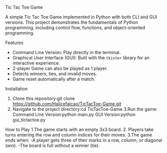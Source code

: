 Tic Tac Toe Game

A simple Tic Tac Toe Game implemented in Python with both CLI and GUI versions. This project demonstrates the fundamentals of Python programming, including control flow, functions, and object-oriented programming. 

Features
  * Command Line Version: Play directly in the terminal.
  * Graphical User Interface (GUI): Built with the `tkinter` library for an interactive experience.
  * 2-player Game can also be played as 1 player.
  * Detects winners, ties, and invalid moves.
  * Game reset automatically after a match.

Installation
1. Clone this repository:git clone https://github.com/Halicefalcao/TicTacToe-Game.git
2. Navigate to the project directory:cd TicTacToe-Game
3.Run the game:
  Command Line Version:python main.py
  GUI Version:python gui_tictactoe.py

How to Play
1.The game starts with an empty 3x3 board.
2. Players take turns entering the row and column indices for their moves.
3.The game ends when:
  -A player gets three of their marks in a row, column, or diagonal (win).
  -The board is full without a winner (tie).
